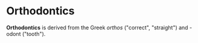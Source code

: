 # Orthodontics

**Orthodontics** is derived from the Greek *orthos* ("correct", "straight") and -odont ("tooth").

